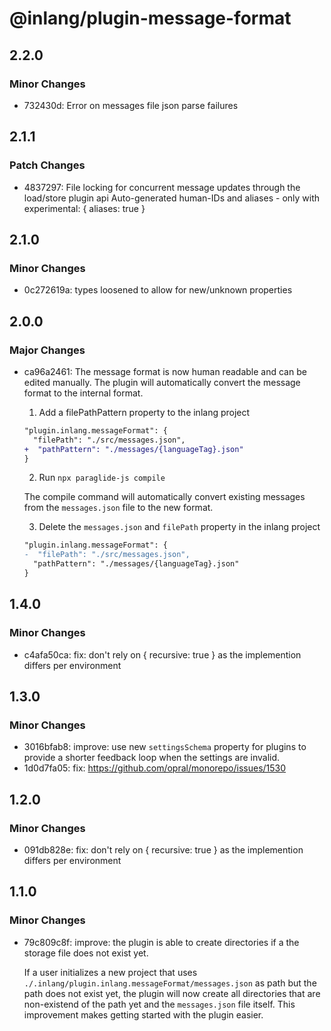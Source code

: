 # @inlang/plugin-message-format

## 2.2.0

### Minor Changes

- 732430d: Error on messages file json parse failures

## 2.1.1

### Patch Changes

- 4837297: File locking for concurrent message updates through the load/store plugin api
  Auto-generated human-IDs and aliases - only with experimental: { aliases: true }

## 2.1.0

### Minor Changes

- 0c272619a: types loosened to allow for new/unknown properties

## 2.0.0

### Major Changes

- ca96a2461: The message format is now human readable and can be edited manually. The plugin will automatically convert the message format to the internal format.

  1. Add a filePathPattern property to the inlang project

  ```diff
  "plugin.inlang.messageFormat": {
    "filePath": "./src/messages.json",
  +  "pathPattern": "./messages/{languageTag}.json"
  }
  ```

  2. Run `npx paraglide-js compile`

  The compile command will automatically convert existing messages from the `messages.json` file to the new format.

  3. Delete the `messages.json` and `filePath` property in the inlang project

  ```diff
  "plugin.inlang.messageFormat": {
  -  "filePath": "./src/messages.json",
    "pathPattern": "./messages/{languageTag}.json"
  }
  ```

## 1.4.0

### Minor Changes

- c4afa50ca: fix: don't rely on { recursive: true } as the implemention differs per environment

## 1.3.0

### Minor Changes

- 3016bfab8: improve: use new `settingsSchema` property for plugins to provide a shorter feedback loop when the settings are invalid.
- 1d0d7fa05: fix: https://github.com/opral/monorepo/issues/1530

## 1.2.0

### Minor Changes

- 091db828e: fix: don't rely on { recursive: true } as the implemention differs per environment

## 1.1.0

### Minor Changes

- 79c809c8f: improve: the plugin is able to create directories if a the storage file does not exist yet.

  If a user initializes a new project that uses `./.inlang/plugin.inlang.messageFormat/messages.json` as path but the path does not exist yet, the plugin will now create all directories that are non-existend of the path yet and the `messages.json` file itself. This improvement makes getting started with the plugin easier.
